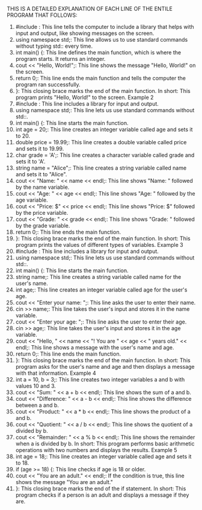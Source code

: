 THIS IS A DETAILED EXPLANATION OF EACH LINE OF THE ENTILE PROGRAM THAT FOLLOWS:

1.	#include <iostream>: This line tells the computer to include a library that helps with input and output, like showing messages on the screen.
2.	using namespace std;: This line allows us to use standard commands without typing std:: every time.
3.	int main() {: This line defines the main function, which is where the program starts. It returns an integer.
4.	cout << "Hello, World!";: This line shows the message "Hello, World!" on the screen.
5.	return 0;: This line ends the main function and tells the computer the program ran successfully.
6.	}: This closing brace marks the end of the main function.
In short: This program prints "Hello, World!" to the screen.
Example 2
1.	#include <iostream>: This line includes a library for input and output.
2.	using namespace std;: This line lets us use standard commands without std::.
3.	int main() {: This line starts the main function.
4.	int age = 20;: This line creates an integer variable called age and sets it to 20.
5.	double price = 19.99;: This line creates a double variable called price and sets it to 19.99.
6.	char grade = 'A';: This line creates a character variable called grade and sets it to 'A'.
7.	string name = "Alice";: This line creates a string variable called name and sets it to "Alice".
8.	cout << "Name: " << name << endl;: This line shows "Name: " followed by the name variable.
9.	cout << "Age: " << age << endl;: This line shows "Age: " followed by the age variable.
10.	cout << "Price: $" << price << endl;: This line shows "Price: $" followed by the price variable.
11.	cout << "Grade: " << grade << endl;: This line shows "Grade: " followed by the grade variable.
12.	return 0;: This line ends the main function.
13.	}: This closing brace marks the end of the main function.
In short: This program prints the values of different types of variables.
Example 3
1.	#include <iostream>: This line includes a library for input and output.
2.	using namespace std;: This line lets us use standard commands without std::.
3.	int main() {: This line starts the main function.
4.	string name;: This line creates a string variable called name for the user's name.
5.	int age;: This line creates an integer variable called age for the user's age.
6.	cout << "Enter your name: ";: This line asks the user to enter their name.
7.	cin >> name;: This line takes the user's input and stores it in the name variable.
8.	cout << "Enter your age: ";: This line asks the user to enter their age.
9.	cin >> age;: This line takes the user's input and stores it in the age variable.
10.	cout << "Hello, " << name << "! You are " << age << " years old." << endl;: This line shows a message with the user's name and age.
11.	return 0;: This line ends the main function.
12.	}: This closing brace marks the end of the main function.
In short: This program asks for the user's name and age and then displays a message with that information.
Example 4
1.	int a = 10, b = 3;: This line creates two integer variables a and b with values 10 and 3.
2.	cout << "Sum: " << a + b << endl;: This line shows the sum of a and b.
3.	cout << "Difference: " << a - b << endl;: This line shows the difference between a and b.
4.	cout << "Product: " << a * b << endl;: This line shows the product of a and b.
5.	cout << "Quotient: " << a / b << endl;: This line shows the quotient of a divided by b.
6.	cout << "Remainder: " << a % b << endl;: This line shows the remainder when a is divided by b.
In short: This program performs basic arithmetic operations with two numbers and displays the results.
Example 5
1.	int age = 18;: This line creates an integer variable called age and sets it to 18.
2.	if (age >= 18) {: This line checks if age is 18 or older.
3.	cout << "You are an adult." << endl;: If the condition is true, this line shows the message "You are an adult."
4.	}: This closing brace marks the end of the if statement.
In short: This program checks if a person is an adult and displays a message if they are.


